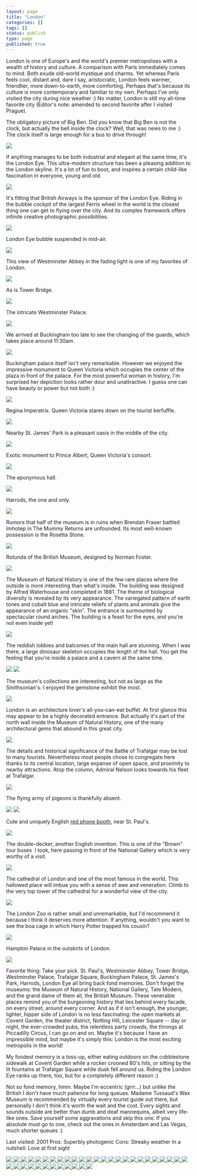 ```yaml
---
layout: page
title: "London"
categories: []
tags: []
status: publish
type: page
published: true
---
```

London is one of Europe's and the world's premier metropolises with a wealth of history and culture. A comparison with Paris immediately comes to mind. Both exude old-world mystique and charms. Yet whereas Paris feels cool, distant and, dare I say, aristocratic, London feels warmer, friendlier, more down-to-earth, more comforting. Perhaps that's because its culture is more contemporary and familiar to my own. Perhaps I've only visited the city during nice weather :) No matter, London is still my all-time favorite city (Editor's note: amended to second favorite after I visited Prague).

The obligatory picture of Big Ben. Did you know that Big Ben is not the clock, but actually the bell inside the clock? Well, that was news to me :) The clock itself is large enough for a bus to drive through!

<img class="ngg-singlepic ngg-none" src="http://yentran.isamonkey.org/gallery/london-2001/londonbigbentop01-06.jpg" />

If anything manages to be both industrial and elegant at the same time, it's the London Eye. This ultra-modern structure has been a pleasing addition to the London skyline. It's a lot of fun to boot, and inspires a certain child-like fascination in everyone, young and old.

<img class="ngg-singlepic ngg-none" src="http://yentran.isamonkey.org/gallery/london-2001/londonbalondoneyefromthames01-06.jpg" />

It's fitting that British Airways is the sponsor of the London Eye. Riding in the bubble cockpit of the largest Ferris wheel in the world is the closest thing one can get to flying over the city. And its complex framework offers infinite creative photographic possibilities.

<img class="ngg-singlepic ngg-none" src="http://yentran.isamonkey.org/gallery/london-2001/londoneyesuspendedbubble01-06bw.jpg" />

London Eye bubble suspended in mid-air.

<img class="ngg-singlepic ngg-none" src="http://yentran.isamonkey.org/gallery/london-2001/londoneyestaringup01-06.jpg" />

This view of Westminster Abbey in the fading light is one of my favorites of London.

<img class="ngg-singlepic ngg-none" src="http://yentran.isamonkey.org/gallery/london-2001/londonwestminsterabbeyfacade01-06.jpg" />

As is Tower Bridge.

<img class="ngg-singlepic ngg-none" src="http://yentran.isamonkey.org/gallery/london-2001/londontowerbridge01-06.jpg" />

The intricate Westminster Palace.

<img class="ngg-singlepic ngg-none" src="http://yentran.isamonkey.org/gallery/london-2001/londonwestminsterpalace01-06pc.jpg" />

We arrived at Buckingham too late to see the changing of the guards, which takes place around 11:30am. 

<img class="ngg-singlepic ngg-none" src="http://yentran.isamonkey.org/gallery/london-2001/londonbuckinghampalaceview01-06.jpg" />

Buckingham palace itself isn't very remarkable. However we enjoyed the impressive monument to Queen Victoria which occupies the center of the plaza in front of the palace. For the most powerful woman in history, I'm surprised her depiction looks rather dour and unattractive. I guess one can have beauty or power but not both :)

<img class="ngg-singlepic ngg-none" src="http://yentran.isamonkey.org/gallery/london-2001/londonqueenvictoriamemorialsw01-06.jpg" />

Regina Imperatrix. Queen Victoria stares down on the tourist kerfuffle.

<img class="ngg-singlepic ngg-none" src="http://yentran.isamonkey.org/gallery/london-2001/londonqueenvictoriamemorial01-06.jpg" />

Nearby St. James' Park is a pleasant oasis in the middle of the city.

<img class="ngg-singlepic ngg-none" src="http://yentran.isamonkey.org/gallery/london-2001/londonstjamesparklake01-06cropped.jpg" />

Exotic monument to Prince Albert, Queen Victoria's consort.

<img class="ngg-singlepic ngg-none" src="http://yentran.isamonkey.org/gallery/london-2001/londonalbertmonument01-06.jpg" />

The eponymous hall.

<img class="ngg-singlepic ngg-none" src="http://yentran.isamonkey.org/gallery/london-2001/londonalberthall01-06.jpg" />

Harrods, the one and only.

<img class="ngg-singlepic ngg-none" src="http://yentran.isamonkey.org/gallery/london-2001/londonharrods01-06.jpg" />

Rumors that half of the museum is in ruins when Brendan Fraser battled Imhotep in The Mummy Returns are unfounded. Its most well-known possession is the Rosetta Stone.

<img class="ngg-singlepic ngg-none" src="http://yentran.isamonkey.org/gallery/london-2001/londonbritishmuseumview01-06.jpg" />

Rotunda of the British Museum, designed by Norman Foster.

<img class="ngg-singlepic ngg-none" src="http://yentran.isamonkey.org/gallery/london-2001/londonbritishmuseumrotunda01-06pc.jpg" />

The Museum of Natural History is one of the few rare places where the outside is more interesting than what's inside. The building was designed by Alfred Waterhouse and completed in 1881. The theme of biological diversity is revealed by its very appearance. The variegated pattern of earth tones and cobalt blue and intricate reliefs of plants and animals give the appearance of an organic "skin". The entrance is surmounted by spectacular round arches. The building is a feast for the eyes, and you're not even inside yet!

<img class="ngg-singlepic ngg-none" src="http://yentran.isamonkey.org/gallery/london-2001/londonmuseumnaturalhistoryentrance01-06.jpg" />

The reddish lobbies and balconies of the main hall are stunning. When I was there, a large dinosaur skeleton occupies the length of the hall. You get the feeling that you're inside a palace and a cavern at the same time.

<img class="ngg-singlepic ngg-none" src="http://yentran.isamonkey.org/gallery/london-2001/londonmuseumnaturalhistorynorthwall01-06.jpg" />

<img class="ngg-singlepic ngg-none" src="http://yentran.isamonkey.org/gallery/london-2001/londonmuseumnaturalhistorysouthwall01-06.jpg" />

The museum's collections are interesting, but not as large as the Smithsonian's. I enjoyed the gemstone exhibit the most.

<img class="ngg-singlepic ngg-none" src="http://yentran.isamonkey.org/gallery/london-2001/londonmuseumnaturalhistorycolonnade01-06.jpg" />

London is an architecture lover's all-you-can-eat buffet. At first glance this may appear to be a highly decorated entrance. But actually it's part of the north wall inside the Museum of Natural History, one of the many architectural gems that abound in this great city.

<img class="ngg-singlepic ngg-none" src="http://yentran.isamonkey.org/gallery/london-2001/londonmuseumnaturalhistorynorthwalldetails01-06.jpg" />

The details and historical significance of the Battle of Trafalgar may be lost to many tourists. Nevertheless most people chose to congregate here thanks to its central location, large expanse of open space, and proximity to nearby attractions. Atop the column, Admiral Nelson looks towards his fleet at Trafalgar.

<img class="ngg-singlepic ngg-none" src="http://yentran.isamonkey.org/gallery/london-2001/londontrafalgarsquarepanorama01-06.jpg" />

The flying army of pigeons is thankfully absent.

<img class="ngg-singlepic ngg-none" src="http://yentran.isamonkey.org/gallery/london-2001/londontrafalgarsquarefountainstmartin01-06.jpg" />

<img class="ngg-singlepic ngg-none" src="http://yentran.isamonkey.org/gallery/london-2001/londontrafalgarsquare01-06.jpg" />

Cute and uniquely English <a href="http://en.wikipedia.org/wiki/Red_telephone_box" target="_blank">red phone booth</a>, near St. Paul's.

<img class="ngg-singlepic ngg-none" src="http://yentran.isamonkey.org/gallery/london-2001/londonphoneboothnearstpaul01-06.jpg" />

The double-decker, another English invention. This is one of the "Brown" tour buses  I took, here passing in front of the National Gallery which is very worthy of a visit.

<img class="ngg-singlepic ngg-none" src="http://yentran.isamonkey.org/gallery/london-2001/londonsightseeingtourbus01-06.jpg" />

The cathedral of London and one of the most famous in the world. This hallowed place will imbue you with a sense of awe and veneration. Climb to the very top tower of the cathedral for a wonderful view of the city.

<img class="ngg-singlepic ngg-none" src="http://yentran.isamonkey.org/gallery/london-2001/londonviewfromstpaul01-06.jpg" />

The London Zoo is rather small and unremarkable, but I'd recommend it because I think it deserves more attention. If anything, wouldn't you want to see the boa cage in which Harry Potter trapped his cousin?

<img class="ngg-singlepic ngg-none" src="http://yentran.isamonkey.org/gallery/london-2001/londonzoogiraffe01-06.jpg" />

Hampton Palace in the outskirts of London.

<img class="ngg-singlepic ngg-none" src="http://yentran.isamonkey.org/gallery/london-2001/londonhamptonpalacefountain01-06.jpg" />

Favorite thing: Take your pick. St. Paul's, Westminster Abbey, Tower Bridge, Westminster Palace, Trafalgar Square, Buckingham Palace, St. James's Park, Harrods, London Eye all bring back fond memories. Don't forget the museums: the Museum of Natural History, National Gallery, Tate Modern, and the grand dame of them all, the British Museum. These venerable places remind you of the burgeoning history that lies behind every facade, on every street, around every corner. And as if it isn't enough, the younger, lighter, hipper side of London is no less fascinating: the open markets at Covent Garden, the theater district, Notting Hill, Leicester Square -- day or night, the ever-crowded pubs, the relentless party crowds, the throngs at Piccadilly Circus, I can go on and on. Maybe it's because I have an impressible mind, but maybe it's simply this: London is the most exciting metropolis in the world!

My fondest memory is a toss-up, either eating outdoors on the cobblestone sidewalk at Covent Garden while a rocker crooned 80's hits, or sitting by the lit fountains at Trafalgar Square while dusk fell around us. Riding the London Eye ranks up there, too, but for a completely different reason :)

Not so fond memory, hmm. Maybe I'm eccentric (grrr...) but unlike the British I don't have much patience for long queues. Madame Tussaud's Wax Museum is recommended by virtually every tourist guide out there, but personally I don't think it's worth the wait and the cost. Every sights and sounds outside are better than dumb and deaf mannequins, albeit very life-like ones. Save yourself some aggravations and skip this one. If you absolute must go to one, check out the ones in Amsterdam and Las Vegas, much shorter queues :)

Last visited: 2001
Pros: Superbly photogenic
Cons: Streaky weather
In a nutshell: Love at first sight<!-- Darkbox -->
<div class="darkbox">
<a href="http://yentran.isamonkey.org/gallery/london-2001/londonalberthall01-06.jpg" data-darkbox="london-2001">
  <img src="http://yentran.isamonkey.org/gallery/london-2001/thumbs/londonalberthall01-06.jpg" />
</a>
<a href="http://yentran.isamonkey.org/gallery/london-2001/londonalbertmonument01-06.jpg" data-darkbox="london-2001">
  <img src="http://yentran.isamonkey.org/gallery/london-2001/thumbs/londonalbertmonument01-06.jpg" />
</a>
<a href="http://yentran.isamonkey.org/gallery/london-2001/londonalbertmonumentstatue01-06.jpg" data-darkbox="london-2001">
  <img src="http://yentran.isamonkey.org/gallery/london-2001/thumbs/londonalbertmonumentstatue01-06.jpg" />
</a>
<a href="http://yentran.isamonkey.org/gallery/london-2001/londonbalondoneyefromthames01-06.jpg" data-darkbox="london-2001">
  <img src="http://yentran.isamonkey.org/gallery/london-2001/thumbs/londonbalondoneyefromthames01-06.jpg" />
</a>
<a href="http://yentran.isamonkey.org/gallery/london-2001/londonbigbentop01-06.jpg" data-darkbox="london-2001">
  <img src="http://yentran.isamonkey.org/gallery/london-2001/thumbs/londonbigbentop01-06.jpg" />
</a>
<a href="http://yentran.isamonkey.org/gallery/london-2001/londonbritishmuseumrotunda01-06pc.jpg" data-darkbox="london-2001">
  <img src="http://yentran.isamonkey.org/gallery/london-2001/thumbs/londonbritishmuseumrotunda01-06pc.jpg" />
</a>
<a href="http://yentran.isamonkey.org/gallery/london-2001/londonbritishmuseumview01-06.jpg" data-darkbox="london-2001">
  <img src="http://yentran.isamonkey.org/gallery/london-2001/thumbs/londonbritishmuseumview01-06.jpg" />
</a>
<a href="http://yentran.isamonkey.org/gallery/london-2001/londonbuckinghampalaceview01-06.jpg" data-darkbox="london-2001">
  <img src="http://yentran.isamonkey.org/gallery/london-2001/thumbs/londonbuckinghampalaceview01-06.jpg" />
</a>
<a href="http://yentran.isamonkey.org/gallery/london-2001/londoneyestaringup01-06.jpg" data-darkbox="london-2001">
  <img src="http://yentran.isamonkey.org/gallery/london-2001/thumbs/londoneyestaringup01-06.jpg" />
</a>
<a href="http://yentran.isamonkey.org/gallery/london-2001/londoneyesuspendedbubble01-06.jpg" data-darkbox="london-2001">
  <img src="http://yentran.isamonkey.org/gallery/london-2001/thumbs/londoneyesuspendedbubble01-06.jpg" />
</a>
<a href="http://yentran.isamonkey.org/gallery/london-2001/londoneyesuspendedbubble01-06bw.jpg" data-darkbox="london-2001">
  <img src="http://yentran.isamonkey.org/gallery/london-2001/thumbs/londoneyesuspendedbubble01-06bw.jpg" />
</a>
<a href="http://yentran.isamonkey.org/gallery/london-2001/londonhamptonpalacefountain01-06.jpg" data-darkbox="london-2001">
  <img src="http://yentran.isamonkey.org/gallery/london-2001/thumbs/londonhamptonpalacefountain01-06.jpg" />
</a>
<a href="http://yentran.isamonkey.org/gallery/london-2001/londonharrods01-06.jpg" data-darkbox="london-2001">
  <img src="http://yentran.isamonkey.org/gallery/london-2001/thumbs/londonharrods01-06.jpg" />
</a>
<a href="http://yentran.isamonkey.org/gallery/london-2001/londonmuseumnaturalhistorycolonnade01-06.jpg" data-darkbox="london-2001">
  <img src="http://yentran.isamonkey.org/gallery/london-2001/thumbs/londonmuseumnaturalhistorycolonnade01-06.jpg" />
</a>
<a href="http://yentran.isamonkey.org/gallery/london-2001/londonmuseumnaturalhistoryentrance01-06.jpg" data-darkbox="london-2001">
  <img src="http://yentran.isamonkey.org/gallery/london-2001/thumbs/londonmuseumnaturalhistoryentrance01-06.jpg" />
</a>
<a href="http://yentran.isamonkey.org/gallery/london-2001/londonmuseumnaturalhistorynorthwall01-06.jpg" data-darkbox="london-2001">
  <img src="http://yentran.isamonkey.org/gallery/london-2001/thumbs/londonmuseumnaturalhistorynorthwall01-06.jpg" />
</a>
<a href="http://yentran.isamonkey.org/gallery/london-2001/londonmuseumnaturalhistorynorthwalldetails01-06.jpg" data-darkbox="london-2001">
  <img src="http://yentran.isamonkey.org/gallery/london-2001/thumbs/londonmuseumnaturalhistorynorthwalldetails01-06.jpg" />
</a>
<a href="http://yentran.isamonkey.org/gallery/london-2001/londonmuseumnaturalhistorysouthwall01-06.jpg" data-darkbox="london-2001">
  <img src="http://yentran.isamonkey.org/gallery/london-2001/thumbs/londonmuseumnaturalhistorysouthwall01-06.jpg" />
</a>
<a href="http://yentran.isamonkey.org/gallery/london-2001/londonnelsonscolumn01-06.jpg" data-darkbox="london-2001">
  <img src="http://yentran.isamonkey.org/gallery/london-2001/thumbs/londonnelsonscolumn01-06.jpg" />
</a>
<a href="http://yentran.isamonkey.org/gallery/london-2001/londonphoneboothnearstpaul01-06.jpg" data-darkbox="london-2001">
  <img src="http://yentran.isamonkey.org/gallery/london-2001/thumbs/londonphoneboothnearstpaul01-06.jpg" />
</a>
<a href="http://yentran.isamonkey.org/gallery/london-2001/londonqueenvictoriamemorial01-06.jpg" data-darkbox="london-2001">
  <img src="http://yentran.isamonkey.org/gallery/london-2001/thumbs/londonqueenvictoriamemorial01-06.jpg" />
</a>
<a href="http://yentran.isamonkey.org/gallery/london-2001/londonqueenvictoriamemorialsw01-06.jpg" data-darkbox="london-2001">
  <img src="http://yentran.isamonkey.org/gallery/london-2001/thumbs/londonqueenvictoriamemorialsw01-06.jpg" />
</a>
<a href="http://yentran.isamonkey.org/gallery/london-2001/londonqueenvictoriamemorialwest01-06.jpg" data-darkbox="london-2001">
  <img src="http://yentran.isamonkey.org/gallery/london-2001/thumbs/londonqueenvictoriamemorialwest01-06.jpg" />
</a>
<a href="http://yentran.isamonkey.org/gallery/london-2001/londonsightseeingtourbus01-06.jpg" data-darkbox="london-2001">
  <img src="http://yentran.isamonkey.org/gallery/london-2001/thumbs/londonsightseeingtourbus01-06.jpg" />
</a>
<a href="http://yentran.isamonkey.org/gallery/london-2001/londonstjamesparklake01-06cropped.jpg" data-darkbox="london-2001">
  <img src="http://yentran.isamonkey.org/gallery/london-2001/thumbs/londonstjamesparklake01-06cropped.jpg" />
</a>
<a href="http://yentran.isamonkey.org/gallery/london-2001/londonstmartin01-06.jpg" data-darkbox="london-2001">
  <img src="http://yentran.isamonkey.org/gallery/london-2001/thumbs/londonstmartin01-06.jpg" />
</a>
<a href="http://yentran.isamonkey.org/gallery/london-2001/londonstpaulbelltower01-06.jpg" data-darkbox="london-2001">
  <img src="http://yentran.isamonkey.org/gallery/london-2001/thumbs/londonstpaulbelltower01-06.jpg" />
</a>
<a href="http://yentran.isamonkey.org/gallery/london-2001/londonstpaulfacade01-06.jpg" data-darkbox="london-2001">
  <img src="http://yentran.isamonkey.org/gallery/london-2001/thumbs/londonstpaulfacade01-06.jpg" />
</a>
<a href="http://yentran.isamonkey.org/gallery/london-2001/londonstpaulview01-06.jpg" data-darkbox="london-2001">
  <img src="http://yentran.isamonkey.org/gallery/london-2001/thumbs/londonstpaulview01-06.jpg" />
</a>
<a href="http://yentran.isamonkey.org/gallery/london-2001/londontowerbridge01-06.jpg" data-darkbox="london-2001">
  <img src="http://yentran.isamonkey.org/gallery/london-2001/thumbs/londontowerbridge01-06.jpg" />
</a>
<a href="http://yentran.isamonkey.org/gallery/london-2001/londontrafalgarsquare01-06.jpg" data-darkbox="london-2001">
  <img src="http://yentran.isamonkey.org/gallery/london-2001/thumbs/londontrafalgarsquare01-06.jpg" />
</a>
<a href="http://yentran.isamonkey.org/gallery/london-2001/londontrafalgarsquarefountainstmartin01-06.jpg" data-darkbox="london-2001">
  <img src="http://yentran.isamonkey.org/gallery/london-2001/thumbs/londontrafalgarsquarefountainstmartin01-06.jpg" />
</a>
<a href="http://yentran.isamonkey.org/gallery/london-2001/londontrafalgarsquarepanorama01-06.jpg" data-darkbox="london-2001">
  <img src="http://yentran.isamonkey.org/gallery/london-2001/thumbs/londontrafalgarsquarepanorama01-06.jpg" />
</a>
<a href="http://yentran.isamonkey.org/gallery/london-2001/londonviewfromstpaul01-06.jpg" data-darkbox="london-2001">
  <img src="http://yentran.isamonkey.org/gallery/london-2001/thumbs/londonviewfromstpaul01-06.jpg" />
</a>
<a href="http://yentran.isamonkey.org/gallery/london-2001/londonwestminsterabbeyfacade01-06.jpg" data-darkbox="london-2001">
  <img src="http://yentran.isamonkey.org/gallery/london-2001/thumbs/londonwestminsterabbeyfacade01-06.jpg" />
</a>
<a href="http://yentran.isamonkey.org/gallery/london-2001/londonwestminsterpalace01-06pc.jpg" data-darkbox="london-2001">
  <img src="http://yentran.isamonkey.org/gallery/london-2001/thumbs/londonwestminsterpalace01-06pc.jpg" />
</a>
<a href="http://yentran.isamonkey.org/gallery/london-2001/londonzoogiraffe01-06.jpg" data-darkbox="london-2001">
  <img src="http://yentran.isamonkey.org/gallery/london-2001/thumbs/londonzoogiraffe01-06.jpg" />
</a>

</div>
<!-- End darkbox -->